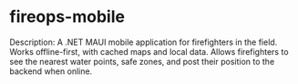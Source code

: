 # fireops-mobile
Description: A .NET MAUI mobile application for firefighters in the field. Works offline-first, with cached maps and local data. Allows firefighters to see the nearest water points, safe zones, and post their position to the backend when online.
